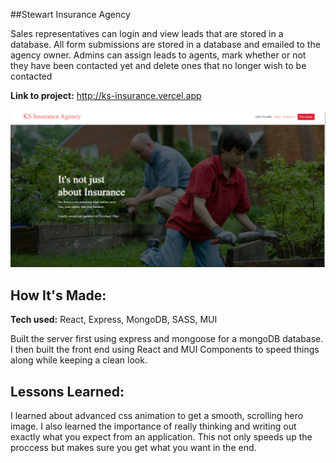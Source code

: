 ##Stewart Insurance Agency

Sales representatives can login and view leads that are stored in a database. All form submissions are stored in a database and emailed to the agency owner. Admins can assign leads to agents, mark whether or not they have been contacted yet and delete ones that no longer wish to be contacted

**Link to project:** http://ks-insurance.vercel.app

![alt tag](insurance.png)

## How It's Made:

**Tech used:** React, Express, MongoDB, SASS, MUI

Built the server first using express and mongoose for a mongoDB database. I then built the front end using React and MUI Components to speed things along while keeping a clean look.

## Lessons Learned:

I learned about advanced css animation to get a smooth, scrolling hero image. I also learned the importance of really thinking and writing out exactly what you expect from an application. This not only speeds up the proccess but makes sure you get what you want in the end.
